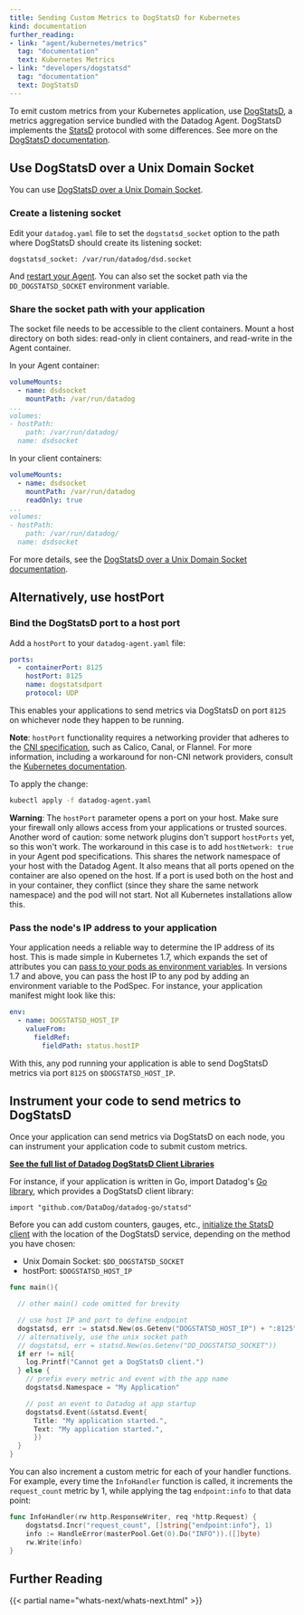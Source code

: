 ```yaml
---
title: Sending Custom Metrics to DogStatsD for Kubernetes
kind: documentation
further_reading:
- link: "agent/kubernetes/metrics"
  tag: "documentation"
  text: Kubernetes Metrics
- link: "developers/dogstatsd"
  tag: "documentation"
  text: DogStatsD
---
```


To emit custom metrics from your Kubernetes application, use [DogStatsD][1], a metrics aggregation service bundled with the Datadog Agent. DogStatsD implements the [StatsD][2] protocol with some differences. See more on the [DogStatsD documentation][1].

## Use DogStatsD over a Unix Domain Socket

You can use [DogStatsD over a Unix Domain Socket][3]. 

### Create a listening socket

Edit your `datadog.yaml` file to set the `dogstatsd_socket` option to the path where DogStatsD should create its listening socket:

```
dogstatsd_socket: /var/run/datadog/dsd.socket
```

And [restart your Agent][4]. You can also set the socket path via the `DD_DOGSTATSD_SOCKET` environment variable.

### Share the socket path with your application

The socket file needs to be accessible to the client containers. Mount a host directory on both sides: read-only in client containers, and read-write in the Agent container.

In your Agent container:

```yaml
volumeMounts:
  - name: dsdsocket
    mountPath: /var/run/datadog
...
volumes:
- hostPath:
    path: /var/run/datadog/
  name: dsdsocket
```

In your client containers:

```yaml
volumeMounts:
  - name: dsdsocket
    mountPath: /var/run/datadog
    readOnly: true
...
volumes:
- hostPath:
    path: /var/run/datadog/
  name: dsdsocket
```

For more details, see the [DogStatsD over a Unix Domain Socket documentation][3].

## Alternatively, use hostPort

### Bind the DogStatsD port to a host port

Add a `hostPort` to your `datadog-agent.yaml` file:

```yaml
ports:
  - containerPort: 8125
    hostPort: 8125
    name: dogstatsdport
    protocol: UDP
```

This enables your applications to send metrics via DogStatsD on port `8125` on whichever node they happen to be running.

**Note**: `hostPort` functionality requires a networking provider that adheres to the [CNI specification][5], such as Calico, Canal, or Flannel. For more information, including a workaround for non-CNI network providers, consult the [Kubernetes documentation][6].

To apply the change:

```bash
kubectl apply -f datadog-agent.yaml
```

**Warning**: The `hostPort` parameter opens a port on your host. Make sure your firewall only allows access from your applications or trusted sources.  Another word of caution: some network plugins don't support `hostPorts` yet, so this won't work. 
The workaround in this case is to add `hostNetwork: true` in your Agent pod specifications. This shares the network namespace of your host with the Datadog Agent. It also means that all ports opened on the container are also opened on the host. If a port is used both on the host and in your container, they conflict (since they share the same network namespace) and the pod will not start. Not all Kubernetes installations allow this.

### Pass the node's IP address to your application

Your application needs a reliable way to determine the IP address of its host. This is made simple in Kubernetes 1.7, which expands the set of attributes you can [pass to your pods as environment variables][7]. In versions 1.7 and above, you can pass the host IP to any pod by adding an environment variable to the PodSpec. For instance, your application manifest might look like this:

```yaml
env:
  - name: DOGSTATSD_HOST_IP
    valueFrom:
      fieldRef:
        fieldPath: status.hostIP
```

With this, any pod running your application is able to send DogStatsD metrics via port `8125` on `$DOGSTATSD_HOST_IP`.

## Instrument your code to send metrics to DogStatsD

Once your application can send metrics via DogStatsD on each node, you can instrument your application code to submit custom metrics. 

**[See the full list of Datadog DogStatsD Client Libraries][8]**

For instance, if your application is written in Go, import Datadog's [Go library][9], which provides a DogStatsD client library:

```
import "github.com/DataDog/datadog-go/statsd"
```

Before you can add custom counters, gauges, etc., [initialize the StatsD client][10] with the location of the DogStatsD service, depending on the method you have chosen:

- Unix Domain Socket: `$DD_DOGSTATSD_SOCKET`
- hostPort: `$DOGSTATSD_HOST_IP`

```go
func main(){

  // other main() code omitted for brevity

  // use host IP and port to define endpoint
  dogstatsd, err := statsd.New(os.Getenv("DOGSTATSD_HOST_IP") + ":8125")
  // alternatively, use the unix socket path
  // dogstatsd, err = statsd.New(os.Getenv("DD_DOGSTATSD_SOCKET"))
  if err != nil{
    log.Printf("Cannot get a DogStatsD client.")
  } else {
    // prefix every metric and event with the app name
    dogstatsd.Namespace = "My Application"

    // post an event to Datadog at app startup
    dogstatsd.Event(&statsd.Event{
      Title: "My application started.",
      Text: "My application started.",
      })
  }
}
```

You can also increment a custom metric for each of your handler functions. For example, every time the `InfoHandler` function is called, it increments the `request_count` metric by 1, while applying the tag `endpoint:info` to that data point:

```go
func InfoHandler(rw http.ResponseWriter, req *http.Request) {
    dogstatsd.Incr("request_count", []string{"endpoint:info"}, 1)
    info := HandleError(masterPool.Get(0).Do("INFO")).([]byte)
    rw.Write(info)
}
```

## Further Reading

{{< partial name="whats-next/whats-next.html" >}}

[1]: /developers/dogstatsd
[2]: https://github.com/etsy/statsd
[3]: /developers/dogstatsd/unix_socket
[4]: /agent/guide/agent-commands
[5]: https://github.com/containernetworking/cni
[6]: https://kubernetes.io/docs/setup/independent/troubleshooting-kubeadm/#hostport-services-do-not-work
[7]: https://kubernetes.io/docs/tasks/inject-data-application/downward-api-volume-expose-pod-information
[8]: /developers/libraries/#api-and-dogstatsd-client-libraries
[9]: https://github.com/DataDog/datadog-go
[10]: https://gist.github.com/johnaxel/fe50c6c73442219c48bf2bebb1154f91
